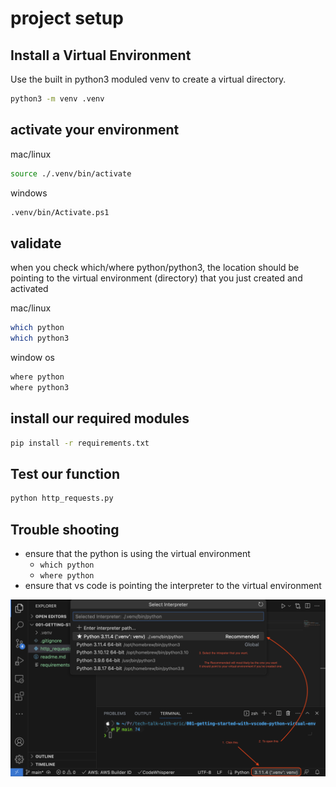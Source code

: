 # project setup

## Install a Virtual Environment

Use the built in python3 moduled venv to create a virtual directory.

```sh
python3 -m venv .venv
```

## activate your environment

mac/linux
```sh
source ./.venv/bin/activate
```

windows

```sh
.venv/bin/Activate.ps1
```

## validate

when you check which/where python/python3, the location should be pointing to the virtual environment (directory) that you just created and activated

mac/linux

```sh
which python
which python3
```

window os
```sh
where python
where python3
```

## install our required modules

```sh
pip install -r requirements.txt
```

## Test our function
```sh
python http_requests.py
```

## Trouble shooting
- ensure that the python is using the virtual environment
    - `which python`
    - `where python`
- ensure that vs code is pointing the interpreter to the virtual environment

![vs-code-interpreter](./images/vs-code-interpreter-selection.png)


